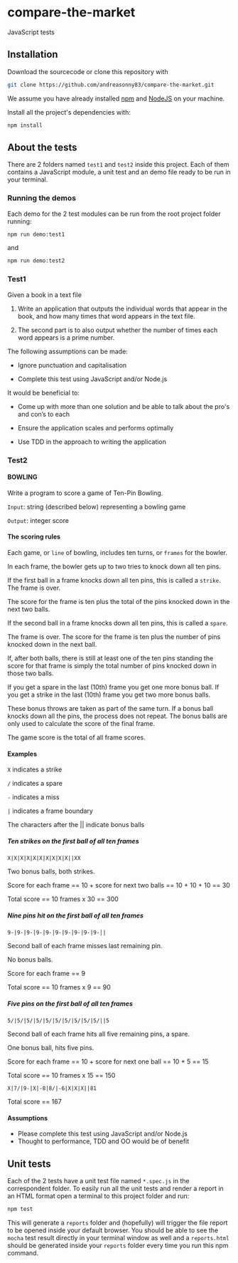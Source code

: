 # compare-the-market

JavaScript tests

## Installation

Download the sourcecode or clone this repository with

```sh
git clone https://github.com/andreasonny83/compare-the-market.git
```

We assume you have already installed [npm](https://www.npmjs.com/)
and [NodeJS](node.js) on your machine.

Install all the project's dependencies with:

```sh
npm install
```

## About the tests

There are 2 folders named `test1` and `test2` inside this project.
Each of them contains a JavaScript module, a unit test and an demo file
ready to be run in your terminal.

### Running the demos

Each demo for the 2 test modules can be run from the root project folder
running:

```sh
npm run demo:test1
```

and

```sh
npm run demo:test2
```

### Test1

Given a book in a text file

1.  Write an application that outputs the individual words that appear in
the book, and how many times that word appears in the text file.

2.  The second part is to also output whether the number of times each
word appears is a prime number.

The following assumptions can be made:

*   Ignore punctuation and
capitalisation

*   Complete this test using JavaScript and/or Node.js

It would be beneficial to:

*   Come up with more than one solution and be able to talk about the pro's
and con’s to each

*   Ensure the application scales and performs optimally

*   Use TDD in the approach to writing the application

### Test2

#### BOWLING

Write a program to score a game of Ten-Pin Bowling.

`Input`: string (described below) representing a bowling game

`Output`: integer score

#### The scoring rules

Each game, or `line` of bowling, includes ten turns, or `frames` for the bowler.

In each frame, the bowler gets up to two tries to knock down all ten pins.

If the first ball in a frame knocks down all ten pins,
this is called a `strike`. The frame is over.

The score for the frame is ten plus the total of the pins knocked down in the
next two balls.

If the second ball in a frame knocks down all ten pins,
this is called a `spare`.

The frame is over. The score for the frame is ten plus the number of pins
knocked down in the next ball.

If, after both balls, there is still at least one of the ten pins standing the
score for that frame is simply the total number of pins knocked down in those
two balls.

If you get a spare in the last (10th) frame you get one more bonus ball.
If you get a strike in the last (10th) frame you get two more bonus balls.

These bonus throws are taken as part of the same turn.
If a bonus ball knocks down all the pins, the process does not repeat.
The bonus balls are only used to calculate the score of the final frame.

The game score is the total of all frame scores.

#### Examples

`X` indicates a strike

`/` indicates a spare

`-` indicates a miss

`|` indicates a frame boundary

The characters after the || indicate bonus balls

##### Ten strikes on the first ball of all ten frames

`X|X|X|X|X|X|X|X|X|X||XX`

Two bonus balls, both strikes.

Score for each frame == 10 + score for next two balls == 10 + 10 + 10 == 30

Total score == 10 frames x 30 == 300

##### Nine pins hit on the first ball of all ten frames

`9-|9-|9-|9-|9-|9-|9-|9-|9-|9-||`

Second ball of each frame misses last remaining pin.

No bonus balls.

Score for each frame == 9

Total score == 10 frames x 9 == 90

##### Five pins on the first ball of all ten frames

`5/|5/|5/|5/|5/|5/|5/|5/|5/|5/||5`

Second ball of each frame hits all five remaining pins, a spare.

One bonus ball, hits five pins.

Score for each frame == 10 + score for next one ball == 10 + 5 == 15

Total score == 10 frames x 15 == 150

`X|7/|9-|X|-8|8/|-6|X|X|X||81`

Total score == 167

#### Assumptions

*   Please complete this test using JavaScript and/or Node.js
*   Thought to performance, TDD and OO would be of benefit

## Unit tests

Each of the 2 tests have a unit test file named `*.spec.js` in the
correspondent folder.
To easily run all the unit tests and render a report in an HTML format
open a terminal to this project folder and run:

```sh
npm test
```

This will generate a `reports` folder and (hopefully) will trigger the file
report to be opened inside your default browser. You should be able to see
the `mocha` test result directly in your terminal window as well and a
`reports.html` should be generated inside your `reports` folder every time
you run this npm command.
